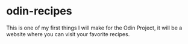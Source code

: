 # odin-recipes
This is one of my first things I will make for the Odin Project, it will be a
website where you can visit your favorite recipes.
